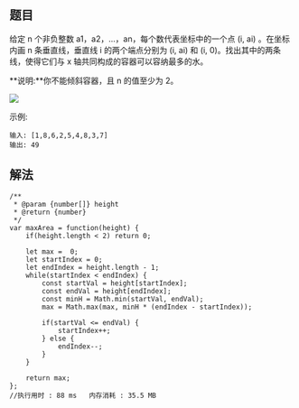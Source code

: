 ## 题目
给定 n 个非负整数 a1，a2，...，an，每个数代表坐标中的一个点 (i, ai) 。在坐标内画 n 条垂直线，垂直线 i 的两个端点分别为 (i, ai) 和 (i, 0)。找出其中的两条线，使得它们与 x 轴共同构成的容器可以容纳最多的水。

**说明:**你不能倾斜容器，且 n 的值至少为 2。

<img src="https://aliyun-lc-upload.oss-cn-hangzhou.aliyuncs.com/aliyun-lc-upload/uploads/2018/07/25/question_11.jpg" />

示例:

```
输入: [1,8,6,2,5,4,8,3,7]
输出: 49
```

## 解法
```
/**
 * @param {number[]} height
 * @return {number}
 */
var maxArea = function(height) {
    if(height.length < 2) return 0;
    
    let max =  0;
    let startIndex = 0;
    let endIndex = height.length - 1;
    while(startIndex < endIndex) {
        const startVal = height[startIndex];
        const endVal = height[endIndex];
        const minH = Math.min(startVal, endVal);
        max = Math.max(max, minH * (endIndex - startIndex));

        if(startVal <= endVal) {
            startIndex++;
        } else {
            endIndex--;
        }
    }
    
    return max;
};
//执行用时 : 88 ms   内存消耗 : 35.5 MB
```